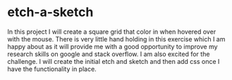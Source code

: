 # etch-a-sketch

In this project I will create a square grid that color in when hovered over with the mouse. There is very little hand holding in this exercise which I am happy about as it will provide me with a good opportunity to improve my research skills on google and stack overflow. I am also excited for the challenge. I will create the initial etch and sketch and then add css once I have the functionality in place.
